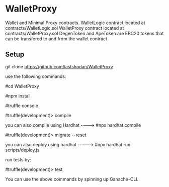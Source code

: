 # WalletProxy
Wallet and Minimal Proxy contracts.
WalletLogic contract located at contracts/WalletLogic.sol
WalletProxy contract located at contracts/WalletProxy.sol
DegenToken and ApeToken are ERC20 tokens that can be transfered to and from the wallet contract

Setup
----

git clone https://github.com/lastshodan/WalletProxy

use the following commands:

#cd WalletProxy

#npm install

#truffle console

#truffle(development)> compile 

you can also compile using Hardhat ----> #npx hardhat compile 

#truffle(development)> migrate --reset

you can also deploy using hardhat -----> #npx hardhat run scripts/deploy.js

run tests by:

#truffle(development)> test

You can use the above commands by spinning up Ganache-CLI.
